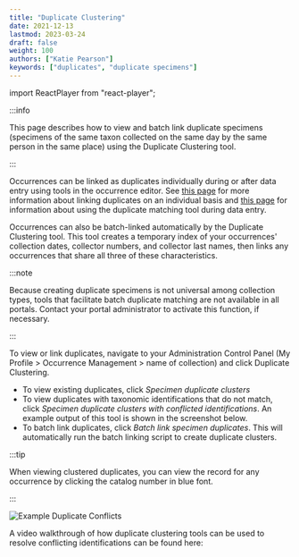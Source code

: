 ```yaml
---
title: "Duplicate Clustering"
date: 2021-12-13
lastmod: 2023-03-24
draft: false
weight: 100
authors: ["Katie Pearson"]
keywords: ["duplicates", "duplicate specimens"]
---
```


import ReactPlayer from "react-player";

:::info

This page describes how to view and batch link duplicate specimens (specimens of the same taxon collected on the same day by the same person in the same place) using the Duplicate Clustering tool.

:::

Occurrences can be linked as duplicates individually during or after data entry using tools in the occurrence editor. See [this page](/Editor_Guide/linking_records) for more information about linking duplicates on an individual basis and [this page](/Editor_Guide/Editing_Searching_Records/duplicate_matching) for information about using the duplicate matching tool during data entry.

Occurrences can also be batch-linked automatically by the Duplicate Clustering tool. This tool creates a temporary index of your occurrences' collection dates, collector numbers, and collector last names, then links any occurrences that share all three of these characteristics.

:::note

Because creating duplicate specimens is not universal among collection types, tools that facilitate batch duplicate matching are not available in all portals. Contact your portal administrator to activate this function, if necessary.

:::

To view or link duplicates, navigate to your Administration Control Panel (My Profile > Occurrence Management > name of collection) and click Duplicate Clustering.

- To view existing duplicates, click _Specimen duplicate clusters_
- To view duplicates with taxonomic identifications that do not match, click _Specimen duplicate clusters with conflicted identifications_. An example output of this tool is shown in the screenshot below.
- To batch link duplicates, click _Batch link specimen duplicates_. This will automatically run the batch linking script to create duplicate clusters.

:::tip

When viewing clustered duplicates, you can view the record for any occurrence by clicking the catalog number in blue font.

:::

![Example Duplicate Conflicts](/img/exampleduplicateconflicts.png)

A video walkthrough of how duplicate clustering tools can be used to resolve conflicting identifications can be found here:

<ReactPlayer
  playing={false}
  controls
  url="https://www.youtube.com/watch?v=kMUzwoHmXw4"
/>
